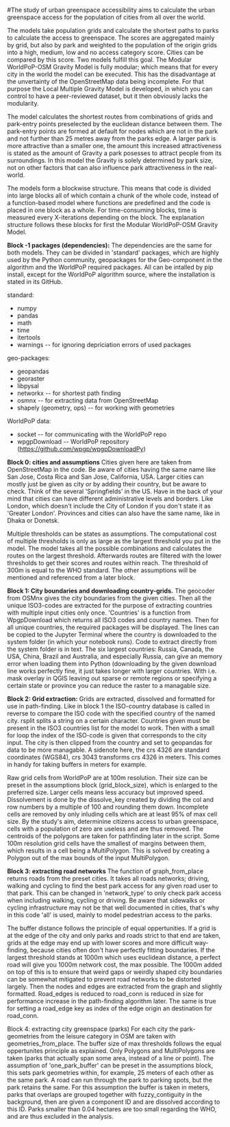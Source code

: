 #The study of urban greenspace accessibility aims to calculate the urban greenspace access for the population of cities from all over the world. 

The models take  population grids and calculate the shortest paths to parks to calculate the access to greenspace. The scores are aggregated mainly by grid, but also by park and weighted to the population of the origin grids into a high, medium, low and no access category score. Cities can be compared by this score. Two models fulfill this goal. The Modular WorldPoP-OSM Gravity Model is fully modular; which means that for every city in the world the model can be executed. This has the disadvantage at the unvertainty of the OpenStreetMap data being incomplete. For that purpose the Local Multiple Gravity Model is developed,  in which you can control to have a peer-reviewed dataset, but it then obviously lacks the modularity.

The model calculates the shortest routes from combinations of grids and park-entry points preselected by the euclidean distance between them. The park-entry points are formed at default for nodes which are not in the park and not further than 25 metres away from the parks edge. A larger park is more attractive than a smaller one, the amount this increased attractiveness is stated as the amount of Gravity a park posesses to attract people from its surroundings. In this model the Gravity is solely determined by park size, not on other factors that can also influence park attractiveness in the real-world.

The models form a blockwise structure. This means that code is divided into large blocks all of which contain a chunk of the whole code, instead of a function-based model where functions are predefined and the code is placed in one block as a whole. For time-consuming blocks, time is measured every X-iterations depending on the block. The explanation structure follows these blocks for first the Modular WorldPoP-OSM Gravity Model.

**Block -1 packages (dependencies):**
The dependencies are the same for both models. They can be divided in 'standard' packages, which are highly used by the Python community, geopackages for the Geo-component in the algorithm and the WorldPoP required packages. All can be intalled by pip install, except for the WorldPoP algorithm source, where the installation is stated in its GitHub.

standard:
- numpy
- pandas
- math
- time
- itertools
- warnings -- for ignoring depriciation errors of used packages

geo-packages:
- geopandas
- georaster
- libpysal
- networkx -- for shortest path finding
- osmnx -- for extracting data from OpenStreetMap
- shapely (geometry, ops) -- for working with geometries

WorldPoP data:
- socket -- for communicating with the WorldPoP repo
- wpgpDownload -- WorldPoP repository (https://github.com/wpgp/wpgpDownloadPy)

**Block 0: cities and assumptions**
Cities given here are taken from OpenStreetMap in the code. Be aware of cities having the same name like San Jose, Costa Rica and San Jose, California, USA. Larger cities can mostly just be given as city or by adding their country, but be aware to check. Think of the several 'Springfields' in the US. Have in the back of your mind that cities can have different administrative levels and borders. Like London, which doesn't include the City of London if you don't state it as 'Greater London'. Provinces and cities can also have the same name, like in Dhaka or Donetsk.

Multiple thresholds can be states as assumptions. The computational cost of multiple thresholds is only as large as the largest threshold you put in the model. The model takes all the possible combinations and calculates the routes on the largest threshold. Afterwards routes are filtered with the lower thresholds to get their scores and routes within reach. The threshold of 300m is equal to the WHO standard. The other assumptions will be mentioned and referenced from a later block.

**Block 1: City boundaries and downloading country-grids.**
The geocoder from OSMnx gives the city boundaries from the given cities. Then all the unique ISO3-codes are extracted for the purpose of extracting countries with multiple input cities only once. 'Countries' is a function from WpgpDownload which returns all ISO3 codes and country names. Then for all unique countries, the required packages will be displayed. The lines can be copied to the Jupyter Terminal where the country is downloaded to the system folder (in which your notebook runs). Code to extract directly from the system folder is in text. 
The six largest countries: Russia, Canada, the USA, China, Brazil and Australia, and especially Russia, can give an memory error when loading them into Python (downloading by the given download line works perfectly fine, it just takes longer with larger countries. With i.e. mask overlay in QGIS leaving out sparse or remote regions or specifying a certain state or province you can reduce the raster to a managable size.

**Block 2: Grid extraction:**
Grids are extracted, dissolved and formatted for use in path-finding.
Like in block 1 the ISO-country database is called in reverse to compare the ISO code with the specified country of the named city. rsplit splits a string on a certain character. Countries given must be present in the ISO3 countries list for the model to work. Then with a small for loop the index of the ISO-code is given that corresponds to the city input. The city is then clipped from the country and set to geopandas for data to be more managable. A sidenote here, the crs 4326 are standard coordinates (WGS84), crs 3043 transforms crs 4326 in meters. This comes in handy for taking buffers in meters for example.

Raw grid cells from WorldPoP are at 100m resolution. Their size can be preset in the assumptions block (grid_block_size), which is enlarged to the preferred size. Larger cells means less accuracy but improved speed. Dissolvement is done by the dissolve_key created by dividing the col and row numbers by a multiple of 100 and rounding them down. Incomplete cells are removed by only inluding cells which are at least 95% of max cell size. By the study's aim, determinine citizens access to urban greenspace, cells with a population of zero are useless and are thus removed. The centroids of the polygons are taken for pathfinding later in the script. Some 100m resolution grid cells have the smallest of margins between them, which results in a cell being a MultiPolygon. This is solved by creating a Polygon out of the max bounds of the input MultiPolygon.

**Block 3: extracting road networks**
The function of graph_from_place returns roads from the preset cities. It takes all roads networks; driving, walking and cycling to find the best park access for any given road user to that park. This can be changed in 'network_type' to only check park access when including walking, cycling or driving. Be aware that sidewalks or cycling infrastructure may not be that well documented in cities, that's why in this code 'all' is used, mainly to model pedestrian access to the parks.

The buffer distance follows the principle of equal oppertunities. If a grid is at the edge of the city and only parks and roads strict to that end are taken, grids at the edge may end up with lower scores and more difficult way-finding, because cities often don't have perfectly fitting boundaries. If the largest threshold stands at 1000m which uses euclidean distance, a perfect road will give you 1000m network cost, the max possible. The 1000m added on top of this is to ensure that weird gaps or weirdly shaped city boundaries can be somewhat mitigated to prevent road networks to be distorted largely. Then the nodes and edges are extracted from the graph and slightly formatted. Road_edges is reduced to road_conn is reduced in size for performance increase in the path-finding algorithm later. The same is true for setting a road_edge key as index of the edge origin an destination for road_conn.

Block 4: extracting city greenspace (parks)
For each city the park-geometries from the leisure category in OSM are taken with geometries_from_place. The buffer size of max thresholds follows the equal oppertunites principle as explained. Only Polygons and MultiPolygons are taken (parks that actually span some area, instead of a line or point). The assumption of 'one_park_buffer' can be preset in the assumptions block, this sets park geometries within, for example, 25 meters of each other as the same park. A road can run through the park to parking spots, but the park retains the same. For this assumption the buffer is taken in meters, parks that overlaps are grouped together with fuzzy_contiguity in the background, then are given a component ID and are dissolved according to this ID. Parks smaller than 0.04 hectares are too small regarding the WHO, and are thus excluded in the analysis.











